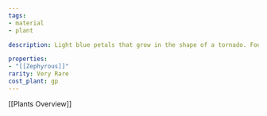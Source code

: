 ```yaml
---
tags:
- material
- plant

description: Light blue petals that grow in the shape of a tornado. Found in the foothills of mountains. If the petals are used to make tea, the imbiber feels like they are flying for about an hour.

properties:
- "[[Zephyrous]]"
rarity: Very Rare
cost_plant: gp
---
```

[[Plants Overview]]